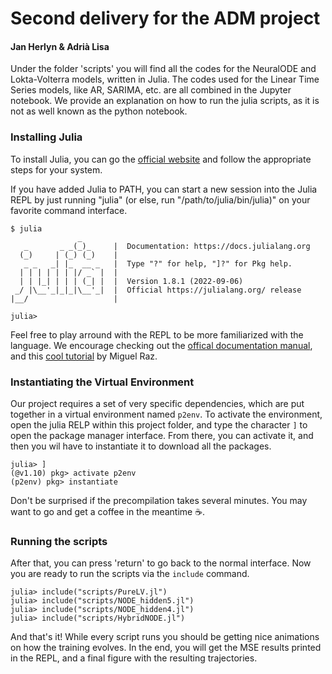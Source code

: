 # Second delivery for the ADM project
#### Jan Herlyn & Adrià Lisa

Under the folder 'scripts' you will find all the codes for the NeuralODE and Lokta-Volterra models, written in Julia. The codes used for the Linear Time Series models, like AR, SARIMA, etc. are all combined in the Jupyter notebook. We provide an explanation on how to run the julia scripts, as it is not as well known as the python notebook.

### Installing Julia
To install Julia, you can go the [official website](https://julialang.org/downloads/) and follow the appropriate steps for your system. 

If you have added Julia to PATH, you can start a new session into the Julia REPL by just running "julia" (or else, run "/path/to/julia/bin/julia)" on your favorite command interface.
```
$ julia
               _
   _       _ _(_)_     |  Documentation: https://docs.julialang.org
  (_)     | (_) (_)    |
   _ _   _| |_  __ _   |  Type "?" for help, "]?" for Pkg help.
  | | | | | | |/ _` |  |
  | | |_| | | | (_| |  |  Version 1.8.1 (2022-09-06)
 _/ |\__'_|_|_|\__'_|  |  Official https://julialang.org/ release
|__/                   |

julia>
```
Feel free to play arround with the REPL to be more familiarized with the language. We encourage checking out the [offical documentation manual](https://docs.julialang.org/en/v1/manual/getting-started/), and this [cool tutorial](https://youtu.be/EkgCENBFrAY?si=DTJ3SP1Shm0wYKTk) by Miguel Raz.

### Instantiating the Virtual Environment
Our project requires a set of very specific dependencies, which are put together in a virtual environment named `p2env`. To activate the environment, open the julia RELP within this project folder, and type the character `]` to open the package manager interface. From there, you can activate it, and then you wil have to instantiate it to download all the packages. 

```
julia> ]
(@v1.10) pkg> activate p2env
(p2env) pkg> instantiate
```
Don't be surprised if the precompilation takes several minutes. You may want to go and get a coffee in the meantime ☕.

### Running the scripts

After that, you can press 'return' to go back to the normal interface. Now you are ready to run the scripts via the `include` command.
```
julia> include("scripts/PureLV.jl")
julia> include("scripts/NODE_hidden5.jl")
julia> include("scripts/NODE_hidden4.jl")
julia> include("scripts/HybridNODE.jl")
```
And that's it! While every script runs you should be getting nice animations on how the training evolves. In the end, you will get the MSE results printed in the REPL, and a final figure with the resulting trajectories.
